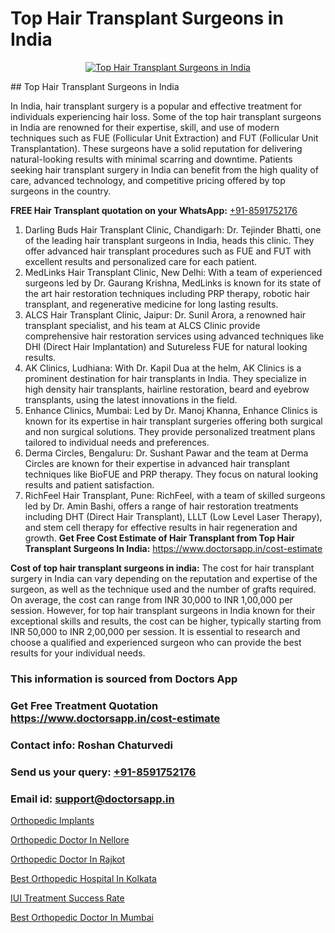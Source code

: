 # Top Hair Transplant Surgeons in India

<p align="center">
  <a href="https://doctorsapp.co.in/uploads/treatment_image/Finding%20the%20best%20hair%20clinic.jpg">
    <img src="https://doctorsapp.co.in/treatment/hair-transplant" alt="Top Hair Transplant Surgeons in India">
  </a>
</p>
## Top Hair Transplant Surgeons in India

In India, hair transplant surgery is a popular and effective treatment for individuals experiencing hair loss. Some of the top hair transplant surgeons in India are renowned for their expertise, skill, and use of modern techniques such as FUE (Follicular Unit Extraction) and FUT (Follicular Unit Transplantation). These surgeons have a solid reputation for delivering natural-looking results with minimal scarring and downtime. Patients seeking hair transplant surgery in India can benefit from the high quality of care, advanced technology, and competitive pricing offered by top surgeons in the country.

**FREE Hair Transplant quotation on your WhatsApp:**  [+91-8591752176](https://api.whatsapp.com/send?phone=8591752176)

1) Darling Buds Hair Transplant Clinic, Chandigarh: Dr. Tejinder Bhatti, one of the leading hair transplant surgeons in India, heads this clinic. They offer advanced hair transplant procedures such as FUE and FUT with excellent results and personalized care for each patient.
2) MedLinks Hair Transplant Clinic, New Delhi: With a team of experienced surgeons led by Dr. Gaurang Krishna, MedLinks is known for its state of the art hair restoration techniques including PRP therapy, robotic hair transplant, and regenerative medicine for long lasting results.
3) ALCS Hair Transplant Clinic, Jaipur: Dr. Sunil Arora, a renowned hair transplant specialist, and his team at ALCS Clinic provide comprehensive hair restoration services using advanced techniques like DHI (Direct Hair Implantation) and Sutureless FUE for natural looking results.
4) AK Clinics, Ludhiana: With Dr. Kapil Dua at the helm, AK Clinics is a prominent destination for hair transplants in India. They specialize in high density hair transplants, hairline restoration, beard and eyebrow transplants, using the latest innovations in the field.
5) Enhance Clinics, Mumbai: Led by Dr. Manoj Khanna, Enhance Clinics is known for its expertise in hair transplant surgeries offering both surgical and non surgical solutions. They provide personalized treatment plans tailored to individual needs and preferences.
6) Derma Circles, Bengaluru: Dr. Sushant Pawar and the team at Derma Circles are known for their expertise in advanced hair transplant techniques like BioFUE and PRP therapy. They focus on natural looking results and patient satisfaction.
7) RichFeel Hair Transplant, Pune: RichFeel, with a team of skilled surgeons led by Dr. Amin Bashi, offers a range of hair restoration treatments including DHT (Direct Hair Transplant), LLLT (Low Level Laser Therapy), and stem cell therapy for effective results in hair regeneration and growth.
**Get Free Cost Estimate of Hair Transplant from Top Hair Transplant Surgeons In India:** https://www.doctorsapp.in/cost-estimate

**Cost of top hair transplant surgeons in india:**
The cost for hair transplant surgery in India can vary depending on the reputation and expertise of the surgeon, as well as the technique used and the number of grafts required. On average, the cost can range from INR 30,000 to INR 1,00,000 per session. However, for top hair transplant surgeons in India known for their exceptional skills and results, the cost can be higher, typically starting from INR 50,000 to INR 2,00,000 per session. It is essential to research and choose a qualified and experienced surgeon who can provide the best results for your individual needs.

### This information is sourced from Doctors App 
### Get Free Treatment Quotation https://www.doctorsapp.in/cost-estimate
### Contact info: Roshan Chaturvedi 
### Send us your query: [+91-8591752176](https://api.whatsapp.com/send?phone=8591752176) 
### Email id: support@doctorsapp.in

[Orthopedic Implants](https://www.linkedin.com/pulse/orthopedic-implants-doctorsappin-t033c?trackingId=cR9OoPxKoGzoXDNhC5WJIA%3D%3D&lipi=urn%3Ali%3Apage%3Ad_flagship3_company_admin%3BcTUR6naWQkWjeA%2BR15noZQ%3D%3D)

[Orthopedic Doctor In Nellore](https://www.linkedin.com/pulse/orthopedic-doctor-nellore-doctorsapp-khulna-1ra4e?trackingId=qRf8uoAYlR46rJjYehvptw%3D%3D&lipi=urn%3Ali%3Apage%3Ad_flagship3_company_admin%3BEfzsr1%2BmQ6eR1XkJR7MU1A%3D%3D)

[Orthopedic Doctor In Rajkot](https://medium.com/@akashbhatt14/orthopedic-doctor-in-rajkot-89aa0913f006)

[Best Orthopedic Hospital In Kolkata](https://medium.com/@vanshmehar12/best-orthopedic-hospital-in-kolkata-f899f9d4c7b6)

[IUI Treatment Success Rate](https://doctors-apps.github.io/doctorsapp/iui-treatment-success-rate)

[Best Orthopedic Doctor In Mumbai](https://doctors-apps.github.io/doctorsapp/best-orthopedic-doctor-in-mumbai)

